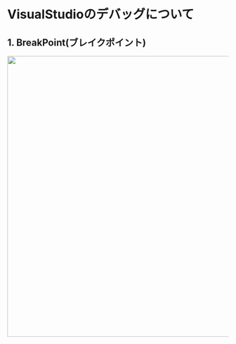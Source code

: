 # VisualStudioのデバッグについて  
## 1. BreakPoint(ブレイクポイント)  
<img width="640" alt="" src="C:\Users\rikaz\Desktop\GIF">
